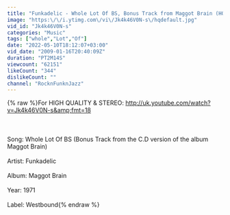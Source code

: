 ```yaml
---
title: "Funkadelic - Whole Lot Of BS, Bonus Track from Maggot Brain (HQ)"
image: "https:\/\/i.ytimg.com\/vi\/Jk4k46V0N-s\/hqdefault.jpg"
vid_id: "Jk4k46V0N-s"
categories: "Music"
tags: ["whole","Lot","Of"]
date: "2022-05-10T18:12:07+03:00"
vid_date: "2009-01-16T20:40:09Z"
duration: "PT2M14S"
viewcount: "62151"
likeCount: "344"
dislikeCount: ""
channel: "RocknFunknJazz"
---
```

{% raw %}For HIGH QUALITY &amp; STEREO: <a rel="nofollow" target="blank" href="http://uk.youtube.com/watch?v=Jk4k46V0N-s&amp;fmt=18">http://uk.youtube.com/watch?v=Jk4k46V0N-s&amp;fmt=18</a><br /><br /><br /><br />Song: Whole Lot Of BS (Bonus Track from the C.D version of the album Maggot Brain)<br /><br />Artist: Funkadelic<br /><br />Album: Maggot Brain<br /><br />Year: 1971<br /><br />Label: Westbound{% endraw %}
